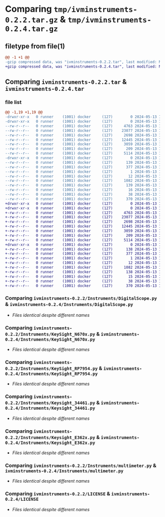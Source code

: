 # Comparing `tmp/ivminstruments-0.2.2.tar.gz` & `tmp/ivminstruments-0.2.4.tar.gz`

## filetype from file(1)

```diff
@@ -1 +1 @@
-gzip compressed data, was "ivminstruments-0.2.2.tar", last modified: Mon May 13 14:07:58 2024, max compression
+gzip compressed data, was "ivminstruments-0.2.4.tar", last modified: Mon May 13 14:32:57 2024, max compression
```

## Comparing `ivminstruments-0.2.2.tar` & `ivminstruments-0.2.4.tar`

### file list

```diff
@@ -1,19 +1,19 @@
-drwxr-xr-x   0 runner    (1001) docker     (127)        0 2024-05-13 14:07:58.573287 ivminstruments-0.2.2/
-drwxr-xr-x   0 runner    (1001) docker     (127)        0 2024-05-13 14:07:58.573287 ivminstruments-0.2.2/Instruments/
--rw-r--r--   0 runner    (1001) docker     (127)     4763 2024-05-13 14:07:44.000000 ivminstruments-0.2.2/Instruments/DigitalScope.py
--rw-r--r--   0 runner    (1001) docker     (127)    23077 2024-05-13 14:07:44.000000 ivminstruments-0.2.2/Instruments/KeySight_N670x.py
--rw-r--r--   0 runner    (1001) docker     (127)     2698 2024-05-13 14:07:44.000000 ivminstruments-0.2.2/Instruments/KeySight_RP7954.py
--rw-r--r--   0 runner    (1001) docker     (127)    12445 2024-05-13 14:07:44.000000 ivminstruments-0.2.2/Instruments/Keysight_34461.py
--rw-r--r--   0 runner    (1001) docker     (127)     3059 2024-05-13 14:07:44.000000 ivminstruments-0.2.2/Instruments/Keysight_E362x.py
--rw-r--r--   0 runner    (1001) docker     (127)      209 2024-05-13 14:07:44.000000 ivminstruments-0.2.2/Instruments/__init__.py
--rw-r--r--   0 runner    (1001) docker     (127)     5114 2024-05-13 14:07:44.000000 ivminstruments-0.2.2/Instruments/multimeter.py
-drwxr-xr-x   0 runner    (1001) docker     (127)        0 2024-05-13 14:07:58.573287 ivminstruments-0.2.2/IvmInstruments.egg-info/
--rw-r--r--   0 runner    (1001) docker     (127)      139 2024-05-13 14:07:58.000000 ivminstruments-0.2.2/IvmInstruments.egg-info/PKG-INFO
--rw-r--r--   0 runner    (1001) docker     (127)      377 2024-05-13 14:07:58.000000 ivminstruments-0.2.2/IvmInstruments.egg-info/SOURCES.txt
--rw-r--r--   0 runner    (1001) docker     (127)        1 2024-05-13 14:07:58.000000 ivminstruments-0.2.2/IvmInstruments.egg-info/dependency_links.txt
--rw-r--r--   0 runner    (1001) docker     (127)       12 2024-05-13 14:07:58.000000 ivminstruments-0.2.2/IvmInstruments.egg-info/top_level.txt
--rw-r--r--   0 runner    (1001) docker     (127)     1082 2024-05-13 14:07:44.000000 ivminstruments-0.2.2/LICENSE
--rw-r--r--   0 runner    (1001) docker     (127)      139 2024-05-13 14:07:58.573287 ivminstruments-0.2.2/PKG-INFO
--rw-r--r--   0 runner    (1001) docker     (127)       16 2024-05-13 14:07:44.000000 ivminstruments-0.2.2/README.md
--rw-r--r--   0 runner    (1001) docker     (127)       38 2024-05-13 14:07:58.573287 ivminstruments-0.2.2/setup.cfg
--rw-r--r--   0 runner    (1001) docker     (127)      370 2024-05-13 14:07:44.000000 ivminstruments-0.2.2/setup.py
+drwxr-xr-x   0 runner    (1001) docker     (127)        0 2024-05-13 14:32:57.605599 ivminstruments-0.2.4/
+drwxr-xr-x   0 runner    (1001) docker     (127)        0 2024-05-13 14:32:57.605599 ivminstruments-0.2.4/Instruments/
+-rw-r--r--   0 runner    (1001) docker     (127)     4763 2024-05-13 14:32:49.000000 ivminstruments-0.2.4/Instruments/DigitalScope.py
+-rw-r--r--   0 runner    (1001) docker     (127)    23077 2024-05-13 14:32:49.000000 ivminstruments-0.2.4/Instruments/KeySight_N670x.py
+-rw-r--r--   0 runner    (1001) docker     (127)     2698 2024-05-13 14:32:49.000000 ivminstruments-0.2.4/Instruments/KeySight_RP7954.py
+-rw-r--r--   0 runner    (1001) docker     (127)    12445 2024-05-13 14:32:49.000000 ivminstruments-0.2.4/Instruments/Keysight_34461.py
+-rw-r--r--   0 runner    (1001) docker     (127)     3059 2024-05-13 14:32:49.000000 ivminstruments-0.2.4/Instruments/Keysight_E362x.py
+-rw-r--r--   0 runner    (1001) docker     (127)      209 2024-05-13 14:32:49.000000 ivminstruments-0.2.4/Instruments/__init__.py
+-rw-r--r--   0 runner    (1001) docker     (127)     5114 2024-05-13 14:32:49.000000 ivminstruments-0.2.4/Instruments/multimeter.py
+drwxr-xr-x   0 runner    (1001) docker     (127)        0 2024-05-13 14:32:57.605599 ivminstruments-0.2.4/IvmInstruments.egg-info/
+-rw-r--r--   0 runner    (1001) docker     (127)      138 2024-05-13 14:32:57.000000 ivminstruments-0.2.4/IvmInstruments.egg-info/PKG-INFO
+-rw-r--r--   0 runner    (1001) docker     (127)      377 2024-05-13 14:32:57.000000 ivminstruments-0.2.4/IvmInstruments.egg-info/SOURCES.txt
+-rw-r--r--   0 runner    (1001) docker     (127)        1 2024-05-13 14:32:57.000000 ivminstruments-0.2.4/IvmInstruments.egg-info/dependency_links.txt
+-rw-r--r--   0 runner    (1001) docker     (127)       12 2024-05-13 14:32:57.000000 ivminstruments-0.2.4/IvmInstruments.egg-info/top_level.txt
+-rw-r--r--   0 runner    (1001) docker     (127)     1082 2024-05-13 14:32:49.000000 ivminstruments-0.2.4/LICENSE
+-rw-r--r--   0 runner    (1001) docker     (127)      138 2024-05-13 14:32:57.605599 ivminstruments-0.2.4/PKG-INFO
+-rw-r--r--   0 runner    (1001) docker     (127)       15 2024-05-13 14:32:49.000000 ivminstruments-0.2.4/README.md
+-rw-r--r--   0 runner    (1001) docker     (127)       38 2024-05-13 14:32:57.605599 ivminstruments-0.2.4/setup.cfg
+-rw-r--r--   0 runner    (1001) docker     (127)      370 2024-05-13 14:32:49.000000 ivminstruments-0.2.4/setup.py
```

### Comparing `ivminstruments-0.2.2/Instruments/DigitalScope.py` & `ivminstruments-0.2.4/Instruments/DigitalScope.py`

 * *Files identical despite different names*

### Comparing `ivminstruments-0.2.2/Instruments/KeySight_N670x.py` & `ivminstruments-0.2.4/Instruments/KeySight_N670x.py`

 * *Files identical despite different names*

### Comparing `ivminstruments-0.2.2/Instruments/KeySight_RP7954.py` & `ivminstruments-0.2.4/Instruments/KeySight_RP7954.py`

 * *Files identical despite different names*

### Comparing `ivminstruments-0.2.2/Instruments/Keysight_34461.py` & `ivminstruments-0.2.4/Instruments/Keysight_34461.py`

 * *Files identical despite different names*

### Comparing `ivminstruments-0.2.2/Instruments/Keysight_E362x.py` & `ivminstruments-0.2.4/Instruments/Keysight_E362x.py`

 * *Files identical despite different names*

### Comparing `ivminstruments-0.2.2/Instruments/multimeter.py` & `ivminstruments-0.2.4/Instruments/multimeter.py`

 * *Files identical despite different names*

### Comparing `ivminstruments-0.2.2/LICENSE` & `ivminstruments-0.2.4/LICENSE`

 * *Files identical despite different names*

